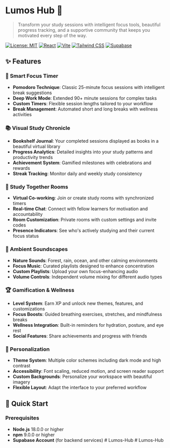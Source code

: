 # Lumos Hub 🌟

> Transform your study sessions with intelligent focus tools, beautiful progress tracking, and a supportive community that keeps you motivated every step of the way.

[![License: MIT](https://img.shields.io/badge/License-MIT-yellow.svg)](https://opensource.org/licenses/MIT)
[![React](https://img.shields.io/badge/React-18.2.0-blue.svg)](https://reactjs.org/)
[![Vite](https://img.shields.io/badge/Vite-4.4.9-646CFF.svg)](https://vitejs.dev/)
[![Tailwind CSS](https://img.shields.io/badge/Tailwind%20CSS-3.3.3-38B2AC.svg)](https://tailwindcss.com/)
[![Supabase](https://img.shields.io/badge/Supabase-2.38.0-3ECF8E.svg)](https://supabase.com/)

## ✨ Features

### 🎯 Smart Focus Timer
- **Pomodoro Technique**: Classic 25-minute focus sessions with intelligent break suggestions
- **Deep Work Mode**: Extended 90+ minute sessions for complex tasks
- **Custom Timers**: Flexible session lengths tailored to your workflow
- **Break Management**: Automated short and long breaks with wellness activities

### 📚 Visual Study Chronicle
- **Bookshelf Journal**: Your completed sessions displayed as books in a beautiful virtual library
- **Progress Analytics**: Detailed insights into your study patterns and productivity trends
- **Achievement System**: Gamified milestones with celebrations and rewards
- **Streak Tracking**: Monitor daily and weekly study consistency

### 👥 Study Together Rooms
- **Virtual Co-working**: Join or create study rooms with synchronized timers
- **Real-time Chat**: Connect with fellow learners for motivation and accountability
- **Room Customization**: Private rooms with custom settings and invite codes
- **Presence Indicators**: See who's actively studying and their current focus status

### 🎵 Ambient Soundscapes
- **Nature Sounds**: Forest, rain, ocean, and other calming environments
- **Focus Music**: Curated playlists designed to enhance concentration
- **Custom Playlists**: Upload your own focus-enhancing audio
- **Volume Controls**: Independent volume mixing for different audio types

### 🏆 Gamification & Wellness
- **Level System**: Earn XP and unlock new themes, features, and customizations
- **Focus Boosts**: Guided breathing exercises, stretches, and mindfulness breaks
- **Wellness Integration**: Built-in reminders for hydration, posture, and eye rest
- **Social Features**: Share achievements and progress with friends

### 🎨 Personalization
- **Theme System**: Multiple color schemes including dark mode and high contrast
- **Accessibility**: Font scaling, reduced motion, and screen reader support
- **Custom Backgrounds**: Personalize your workspace with beautiful imagery
- **Flexible Layout**: Adapt the interface to your preferred workflow

## 🚀 Quick Start

### Prerequisites
- **Node.js** 18.0.0 or higher
- **npm** 9.0.0 or higher
- **Supabase Account** (for backend services)
#   L u m o s - H u b  
 #   L u m o s - H u b  
 